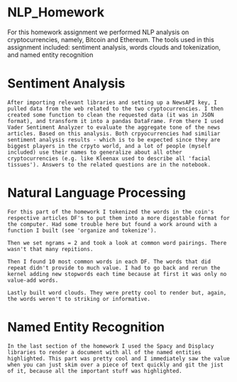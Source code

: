 # NLP_Homework

For this homework assignment we performed NLP analysis on cryptocurrencies, namely, Bitcoin and Ethereum. The tools used in this assignment included: sentiment analysis, words clouds and tokenization, and named entity recognition

# Sentiment Analysis #

    After importing relevant libraries and setting up a NewsAPI key, I pulled data from the web related to the two cryptocurrencies. I then created some function to clean the requested data (it was in JSON format), and transform it into a pandas DataFrame. From there I used Vader Sentiment Analyzer to evaluate the aggregate tone of the news articles. Based on this analysis. Both crpyocurrencies had similiar sentiment analysis results - which is to be expected since they are biggest players in the crpyto world, and a lot of people (myself included) use their names to generalize about all other cryptocurrencies (e.g. like Kleenax used to describe all 'facial tissues'). Answers to the related questions are in the notebook.

# Natural Language Processing #

    For this part of the homework I tokenized the words in the coin's respective articles DF's to put them into a more digestable format for the computer. Had some trouble here but found a work around with a function I built (see 'organize and tokenize'). 

    Then we set ngrams = 2 and took a look at common word pairings. There wasn't that many repitions.

    Then I found 10 most common words in each DF. The words that did repeat didn't provide to much value. I had to go back and rerun the kernel adding new stopwords each time because at first it was only no value-add words. 

    Lastly built word clouds. They were pretty cool to render but, again, the words weren't to striking or informative. 

# Named Entity Recognition #

    In the last section of the homework I used the Spacy and Displacy libraries to render a document with all of the named entities highlighted. This part was pretty cool and I immediately saw the value when you can just skim over a piece of text quickly and git the jist of it, because all the important stuff was highlighted. 